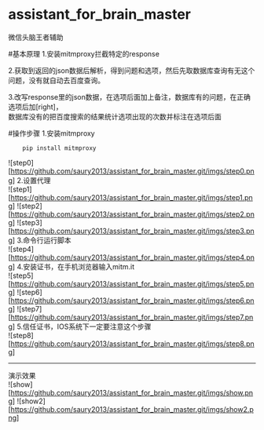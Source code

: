 # assistant_for_brain_master
微信头脑王者辅助

#基本原理
1.安装mitmproxy拦截特定的response<br>

2.获取到返回的json数据后解析，得到问题和选项，然后先取数据库查询有无这个问题，没有就自动去百度查询。

3.改写response里的json数据，在选项后面加上备注，数据库有的问题，在正确选项后加[right]，<br>
    数据库没有的把百度搜索的结果统计选项出现的次数并标注在选项后面

#操作步骤
1.安装mitmproxy<br>
~~~
    pip install mitmproxy
~~~
![step0][https://github.com/saury2013/assistant_for_brain_master.git/imgs/step0.png]
2.设置代理<br>
![step1][https://github.com/saury2013/assistant_for_brain_master.git/imgs/step1.png]
![step2][https://github.com/saury2013/assistant_for_brain_master.git/imgs/step2.png]
![step3][https://github.com/saury2013/assistant_for_brain_master.git/imgs/step3.png]
3.命令行运行脚本<br>
![step4][https://github.com/saury2013/assistant_for_brain_master.git/imgs/step4.png]
4.安装证书，在手机浏览器输入mitm.it<br>
![step5][https://github.com/saury2013/assistant_for_brain_master.git/imgs/step5.png]
![step6][https://github.com/saury2013/assistant_for_brain_master.git/imgs/step6.png]
![step7][https://github.com/saury2013/assistant_for_brain_master.git/imgs/step7.png]
5.信任证书，IOS系统下一定要注意这个步骤<br>
![step8][https://github.com/saury2013/assistant_for_brain_master.git/imgs/step8.png]
***
演示效果<br>
![show][https://github.com/saury2013/assistant_for_brain_master.git/imgs/show.png]
![show2][https://github.com/saury2013/assistant_for_brain_master.git/imgs/show2.png]
